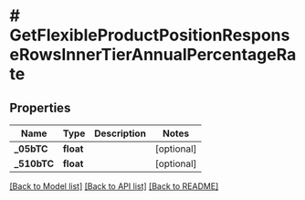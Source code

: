 # # GetFlexibleProductPositionResponseRowsInnerTierAnnualPercentageRate

## Properties

Name | Type | Description | Notes
------------ | ------------- | ------------- | -------------
**_05bTC** | **float** |  | [optional]
**_510bTC** | **float** |  | [optional]

[[Back to Model list]](../../README.md#models) [[Back to API list]](../../README.md#endpoints) [[Back to README]](../../README.md)
